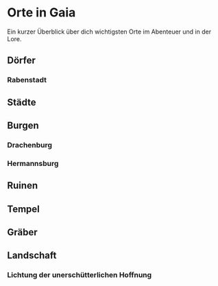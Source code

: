 # Orte in Gaia
Ein kurzer Überblick über dich wichtigsten Orte im Abenteuer und in der Lore.

## Dörfer
### Rabenstadt
## Städte

## Burgen
### Drachenburg
### Hermannsburg 
## Ruinen

## Tempel

## Gräber

## Landschaft
### Lichtung der unerschütterlichen Hoffnung
